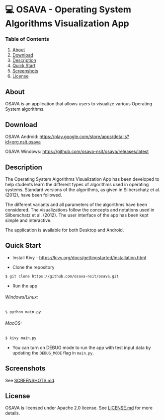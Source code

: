 # :computer: OSAVA - Operating System Algorithms Visualization App

### Table of Contents
1. [About](#about)
2. [Download](#download)
3. [Description](#description)
3. [Quick Start](#quick-start)
5. [Screenshots](#screenshots)
6. [License](#license)

## About

OSAVA is an application that allows users to visualize various Operating System algorithms.

## Download

OSAVA Android: https://play.google.com/store/apps/details?id=org.nsit.osava

OSAVA Windows: https://github.com/osava-nsit/osava/releases/latest

## Description

The Operating System Algorithms Visualization App has been developed to help students learn the different types of algorithms used in operating systems. Standard versions of the algorithms, as given in Silberschatz et al. (2012), have been followed.

The different variants and all parameters of the algorithms have been considered. The visualizations follow the concepts and notations used in Silberschatz et al. (2012). The user interface of the app has been kept simple and interactive.

The application is available for both Desktop and Android.

## Quick Start

* Install Kivy - https://kivy.org/docs/gettingstarted/installation.html

* Clone the repository

```bash
$ git clone https://github.com/osava-nsit/osava.git
```

* Run the app

###### Windows/Linux:

```bash
$ python main.py
```

###### MacOS:

```bash
$ kivy main.py
```

* You can turn on DEBUG mode to run the app with test input data by updating the `DEBUG_MODE` flag in `main.py`.


## Screenshots

See [SCREENSHOTS.md](SCREENSHOTS.md).

## License

OSAVA is licensed under Apache 2.0 license. See [LICENSE.md](https://github.com/osava-nsit/osava/blob/master/LICENSE.md) for more details.